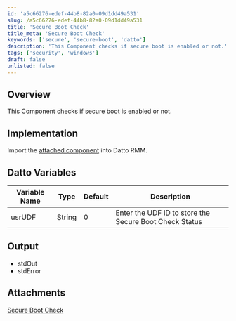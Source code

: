 ```yaml
---
id: 'a5c66276-edef-44b8-82a0-09d1dd49a531'
slug: /a5c66276-edef-44b8-82a0-09d1dd49a531
title: 'Secure Boot Check'
title_meta: 'Secure Boot Check'
keywords: ['secure', 'secure-boot', 'datto']
description: 'This Component checks if secure boot is enabled or not.'
tags: ['security', 'windows']
draft: false
unlisted: false
---
```


## Overview

This Component checks if secure boot is enabled or not.

## Implementation

Import the [attached component](./../../static/attachments/secure-boot-check.cpt) into Datto RMM.

## Datto Variables

| Variable Name | Type | Default | Description |
| ------------- | ---- | ------- | ----------- |
| usrUDF | String | 0 | Enter the UDF ID to store the Secure Boot Check Status |

## Output

- stdOut  
- stdError  

## Attachments

[Secure Boot Check](../../../static/attachments/secure-boot-check.cpt)

